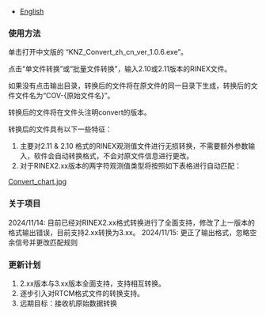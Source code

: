 - [English](Readme.md)

### 使用方法 ###
单击打开中文版的 “KNZ_Convert_zh_cn_ver_1.0.6.exe”。

点击“单文件转换”或“批量文件转换”，输入2.10或2.11版本的RINEX文件。

如果没有点击输出目录，转换后的文件将在原文件的同一目录下生成，转换后的文件文件名为“COV-{原始文件名}”。

转换后的文件将在文件头注明convert的版本。

转换后的文件具有以下一些特征：

1. 主要对2.11 & 2.10 格式的RINEX观测值文件进行无损转换，不需要额外参数输入，软件会自动转换格式，不会对原文件信息进行更改。
2. 对于RINEX2.xx版本的两字符观测值类型将按照如下表格进行自动匹配：

[Convert_chart.jpg](Convert_chart.jpg)

### 关于项目 ###
2024/11/14: 目前已经对RINEX2.xx格式转换进行了全面支持，修改了上一版本的格式输出错误，目前支持2.xx转换为3.xx。
2024/11/15: 更正了输出格式，忽略空余信号并更改匹配规则

### 更新计划 ###
1. 2.xx版本与3.xx版本全面支持，支持相互转换。
2. 逐步引入对RTCM格式文件的转换支持。
3. 远期目标：接收机原始数据转换
